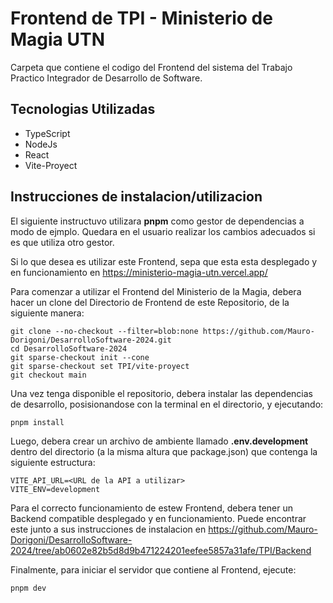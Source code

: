 # Frontend de TPI - Ministerio de Magia UTN
Carpeta que contiene el codigo del Frontend del sistema del Trabajo Practico Integrador de Desarrollo de Software. 

## Tecnologias Utilizadas
- TypeScript
- NodeJs
- React
- Vite-Proyect

## Instrucciones de instalacion/utilizacion
El siguiente instructuvo utilizara __pnpm__ como gestor de dependencias a modo de ejmplo. Quedara en el usuario realizar los cambios adecuados si es que utiliza otro gestor.

Si lo que desea es utilizar este Frontend, sepa que esta esta desplegado y en funcionamiento en https://ministerio-magia-utn.vercel.app/

Para comenzar a utilizar el Frontend del Ministerio de la Magia, debera hacer un clone del Directorio de Frontend de este Repositorio, de la siguiente manera:
```
git clone --no-checkout --filter=blob:none https://github.com/Mauro-Dorigoni/DesarrolloSoftware-2024.git
cd DesarrolloSoftware-2024
git sparse-checkout init --cone
git sparse-checkout set TPI/vite-proyect
git checkout main
```

Una vez tenga disponible el repositorio, debera instalar las dependencias de desarrollo, posisionandose con la terminal en el directorio, y ejecutando:

`pnpm install`

Luego, debera crear un archivo de ambiente llamado **.env.development** dentro del directorio (a la misma altura que package.json) que contenga la siguiente estructura:
```
VITE_API_URL=<URL de la API a utilizar>
VITE_ENV=development
```

Para el correcto funcionamiento de estew Frontend, debera tener un Backend compatible desplegado y en funcionamiento. Puede encontrar este junto a sus instrucciones de instalacion en https://github.com/Mauro-Dorigoni/DesarrolloSoftware-2024/tree/ab0602e82b5d8d9b471224201eefee5857a31afe/TPI/Backend

Finalmente, para iniciar el servidor que contiene al Frontend, ejecute:

`pnpm dev`
